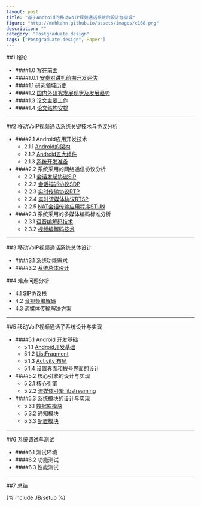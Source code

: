 ```yaml
---
layout: post
title: "基于Android的移动VoIP视频通话系统的设计与实现"
figure: "http://mnhkahn.github.io/assets/images/c168.png"
description: ""
category: "Postgraduate design"
tags: ["Postgraduate design", Paper"]
---
```


##1 绪论
+ ####1.0 [写在前面](http://mnhkahn.github.io/postgraduate%20design/2014/04/16/pager_preface/)
+ ####1.0.1 [安卓对讲机前期开发评估](http://mnhkahn.github.io/postgraduate%20design/2014/02/04/postgraduate_design_evaluate/)
+ ####1.1 [研究领域历史](http://mnhkahn.github.io/postgraduate%20design/2014/04/17/pager_history/)
+ ####1.2 [国内外研究发展现状及发展趋势](http://mnhkahn.github.io/postgraduate%20design/2014/04/17/pager_current/)
+ ####1.3 [论文主要工作](http://mnhkahn.github.io/postgraduate%20design/2014/04/20/pager_main_job/)
+ ####1.4 [论文结构安排](http://mnhkahn.github.io/postgraduate%20design/2014/04/20/pager_framework/)

---
##2 移动VoIP视频通话系统关键技术与协议分析
+ ####2.1 Android应用开发技术
	+ 2.1.1 [Android的架构](http://mnhkahn.github.io/postgraduate%20design/2014/04/17/pager_android_framework/)
	+ 2.1.2 [Android五大组件](http://mnhkahn.github.io/postgraduate%20design/2014/02/05/android_quickstart/)
	+ 2.1.3 [系统开发准备](http://mnhkahn.github.io/postgraduate%20design/2014/04/17/pager_prepare/)
+ ####2.2 系统采用的网络通信协议分析
    + 2.2.1 [会话发起协议SIP](http://mnhkahn.github.io/postgraduate%20design/2014/03/05/sip/)
    + 2.2.2 [会话描述协议SDP](http://mnhkahn.github.io/postgraduate%20design/2014/04/17/pager_sdp/)
    + 2.2.3 [实时传输协议RTP](http://mnhkahn.github.io/postgraduate%20design/2014/04/17/pager_rtp/)
    + 2.2.4 [实时流媒体协议RTSP](http://mnhkahn.github.io/postgraduate%20design/2014/04/17/pager_rtsp/)
    + 2.2.5 [NAT会话传输应用程序STUN](http://mnhkahn.github.io/postgraduate%20design/2014/04/17/pager_stun/)
+ ####2.3 系统采用的多媒体编码标准分析
    + 2.3.1 [语音编解码技术](http://mnhkahn.github.io/postgraduate%20design/2014/04/17/pager_audio/)
    + 2.3.2 [视频编解码技术](http://mnhkahn.github.io/postgraduate%20design/2014/04/17/pager_video/)

---

##3 移动VoIP视频通话系统总体设计
+ ####3.1 [系统功能需求](http://mnhkahn.github.io/postgraduate%20design/2014/04/20/pager_requirement/)
+ ####3.2 [系统总体设计](http://mnhkahn.github.io/postgraduate%20design/2014/04/20/pager_design/)


##4 难点问题分析
+ 4.1 [SIP协议栈](http://mnhkahn.github.io/postgraduate%20design/2014/04/18/pager_sip/)
+ 4.2 [音视频编解码](http://mnhkahn.github.io/postgraduate%20design/2014/04/18/pager_codec/)
+ 4.3 [流媒体传输解决方案](http://mnhkahn.github.io/postgraduate%20design/2014/04/18/pager_streaming/)

---

##5 移动VoIP视频通话子系统设计与实现
+ ####5.1 Android 开发基础
    + 5.1.1 [Android开发基础](http://mnhkahn.github.io/postgraduate%20design/2014/02/05/android_quickstart/)
    + 5.1.2 [ListFragment](http://mnhkahn.github.io/postgraduate%20design/2014/04/18/pager_listfragment/)
    + 5.1.3 [Activity 布局](http://mnhkahn.github.io/postgraduate%20design/2014/04/18/pager_activity_layout/)
    + 5.1.4 [设置界面和拨号界面的设计](http://mnhkahn.github.io/postgraduate%20design/2014/04/18/pager_ui_design/)
+ ####5.2 核心引擎的设计与实现
    + 5.2.1 [核心引擎](http://mnhkahn.github.io/postgraduate%20design/2014/04/21/pager_core/)
    + 5.2.2 [流媒体引擎 libstreaming](http://mnhkahn.github.io/postgraduate%20design/2014/04/21/pager_libstreaming/)
+ ####5.3 系统模块的设计与实现
    + 5.3.1 [数据库模块](http://mnhkahn.github.io/postgraduate%20design/2014/04/18/pager_sqlite/)
    + 5.3.2 [通知模块](http://mnhkahn.github.io/postgraduate%20design/2014/04/18/pager_notification/)
    + 5.3.3 [配置模块](http://mnhkahn.github.io/postgraduate%20design/2014/04/23/pager_settings/)
    
---
##6 系统调试与测试
+ ####6.1 测试环境
+ ####6.2 功能测试
+ ####6.3 性能测试
---
##7 总结

{% include JB/setup %}